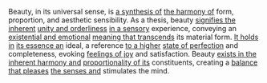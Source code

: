 
Beauty, in its universal sense, is [a synthesis of](1/3/1/2/3/2/1/1/2/2/1/.Synthesis) [the harmony of](2/1/3/1/2/3/.Harmony) form, proportion, and aesthetic sensibility. As a thesis, beauty [signifies the inherent](1/1/_Intrinsic-Extrinsic) [unity and orderliness](1/1/3/1/1/3/3/3/2/3/.Well-Ordering) [in a sensory](2/1/3/2/3/_Sensation-Cognition) experience, conveying an [existential and emotional](1/1/2/1/.Existential%20Dialectics) [meaning that transcends](1/1/2/_Transcendence-of-Limit) its material form. [It holds in](2/2/1/2/3/3/.Lasting) [its essence an](2/2/3/2/3/_Essence-Appearance) ideal, a reference [to a higher](1/1/3/2/1/2/2/1/.Increase) [state of perfection](3/1/3/3/1/2/2/2/.State) and completeness, evoking [feelings of joy](2/1/2/.Feelings) and satisfaction. Beauty [exists in the](2/2/3/2/3/1/.Reality%20and%20Existence) [inherent harmony and](2/1/3/1/2/3/.Harmony) [proportionality of its](1/2/1/3/2/3/1/.Proportional) constituents, creating a [balance that pleases](2/2/2/1/3/3/1/2/.Aesthetics%20of%20Balance) [the senses and](2/1/3/1/3/.Feeling) stimulates the mind.

